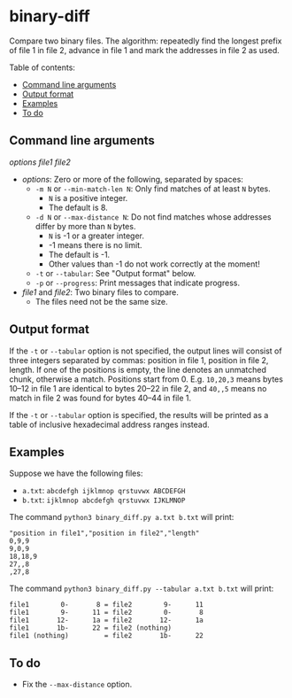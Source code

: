 # binary-diff
Compare two binary files. The algorithm: repeatedly find the longest prefix of file 1 in file 2, advance in file 1 and mark the addresses in file 2 as used.

Table of contents:
* [Command line arguments](#command-line-arguments)
* [Output format](#output-format)
* [Examples](#examples)
* [To do](#to-do)

## Command line arguments
*options* *file1* *file2*
* *options*: Zero or more of the following, separated by spaces:
  * `-m N` or `--min-match-len N`: Only find matches of at least `N` bytes.
    * `N` is a positive integer.
    * The default is 8.
  * `-d N` or `--max-distance N`: Do not find matches whose addresses differ by more than `N` bytes.
    * `N` is -1 or a greater integer.
    * -1 means there is no limit.
    * The default is -1.
    * Other values than -1 do not work correctly at the moment!
  * `-t` or `--tabular`: See "Output format" below.
  * `-p` or `--progress`: Print messages that indicate progress.
* *file1* and *file2*: Two binary files to compare.
  * The files need not be the same size.

## Output format
If the `-t` or `--tabular` option is not specified, the output lines will consist of three integers separated by commas: position in file 1, position in file 2, length. If one of the positions is empty, the line denotes an unmatched chunk, otherwise a match. Positions start from 0. E.g. `10,20,3` means bytes 10&ndash;12 in file 1 are identical to bytes 20&ndash;22 in file 2, and `40,,5` means no match in file 2 was found for bytes 40&ndash;44 in file 1.

If the `-t` or `--tabular` option is specified, the results will be printed as a table of inclusive hexadecimal address ranges instead.

## Examples
Suppose we have the following files:
* `a.txt`: `abcdefgh ijklmnop qrstuvwx ABCDEFGH`
* `b.txt`: `ijklmnop abcdefgh qrstuvwx IJKLMNOP`

The command `python3 binary_diff.py a.txt b.txt` will print:
```
"position in file1","position in file2","length"
0,9,9
9,0,9
18,18,9
27,,8
,27,8
```

The command `python3 binary_diff.py --tabular a.txt b.txt` will print:
```
file1        0-       8 = file2        9-      11
file1        9-      11 = file2        0-       8
file1       12-      1a = file2       12-      1a
file1       1b-      22 = file2 (nothing)
file1 (nothing)         = file2       1b-      22
```

## To do
* Fix the `--max-distance` option.

